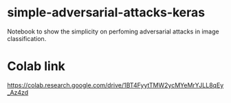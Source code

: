 # simple-adversarial-attacks-keras
Notebook to show the simplicity on perfoming adversarial attacks in image classification.

# Colab link
https://colab.research.google.com/drive/1BT4FyytTMW2ycMYeMrYJLL8qEy_Az4zd
